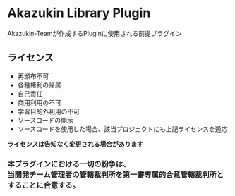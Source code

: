# Akazukin Library Plugin

Akazukin-Teamが作成するPluginに使用される前提プラグイン

## ライセンス

- 再頒布不可
- 各種権利の帰属
- 自己責任
- 商用利用の不可
- 学習目的外利用の不可
- ソースコードの開示
- ソースコードを使用した場合、該当プロジェクトにも上記ライセンスを適応

**ライセンスは告知なく変更される場合があります**

<h3>
  本プラグインにおける一切の紛争は、<br>
  当開発チーム管理者の管轄裁判所を第一審専属的合意管轄裁判所とすることに合意する。
</h3>